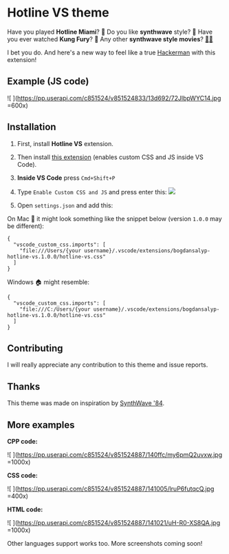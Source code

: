 
# Hotline VS theme

Have you played **Hotline Miami**? 🐔
Do you like **synthwave** style? 🌆
Have you ever watched **Kung Fury**? 🥋
Any other **synthwave style movies**? [🦂🔨](https://en.wikipedia.org/wiki/Drive_(2011_film))

I bet you do. And here's a new way to feel like a true [Hackerman](https://knowyourmeme.com/memes/hackerman) with this extension!

## Example (JS code)
![
](https://pp.userapi.com/c851524/v851524833/13d692/72JlbpWYC14.jpg =600x)

## Installation

1. First, install **Hotline VS** extension. 

2. Then install [this extension](https://marketplace.visualstudio.com/items?itemName=be5invis.vscode-custom-css) (enables custom CSS and JS inside VS Code).

3. **Inside VS Code** press `Cmd+Shift+P`
4. Type `Enable Custom CSS and JS` and press enter this:
![
](https://pp.userapi.com/c851524/v851524887/140f9f/F8t6B3sxDso.jpg)
5. Open `settings.json` and add this:

On Mac 🍏 it might look something like the snippet below (version `1.0.0` may be different):

```
{
  "vscode_custom_css.imports": [
    "file:///Users/{your username}/.vscode/extensions/bogdansalyp-hotline-vs.1.0.0/hotline-vs.css"
  ]
}
```

Windows 🏠 might resemble:

```
{
  "vscode_custom_css.imports": [
    "file:///C:/Users/{your username}/.vscode/extensions/bogdansalyp-hotline-vs.1.0.0/hotline-vs.css"
  ]
}
```
  
## Contributing

I will really appreciate any contribution to this theme and issue reports.

## Thanks

This theme was made on inspiration by [SynthWave '84](https://marketplace.visualstudio.com/items?itemName=RobbOwen.synthwave-vscode).

## More examples

**CPP code:**

![
](https://pp.userapi.com/c851524/v851524887/140ffc/my6pmQ2uvxw.jpg =1000x)

**CSS code:**

![
](https://pp.userapi.com/c851524/v851524887/141005/lruP6futqcQ.jpg =400x)

**HTML code:**

![
](https://pp.userapi.com/c851524/v851524887/141021/uH-R0-XS8QA.jpg =1000x)

Other languages support works too. More screenshots coming soon!

